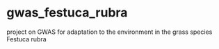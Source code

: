 # gwas_festuca_rubra
project on GWAS for adaptation to the environment in the grass species Festuca rubra
